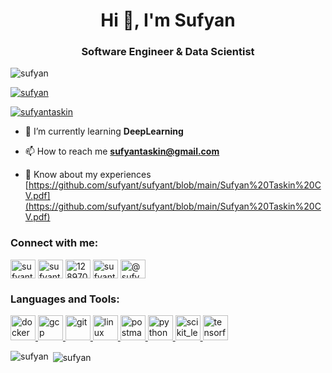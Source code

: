 <h1 align="center">Hi 👋, I'm Sufyan</h1>
<h3 align="center">Software Engineer & Data Scientist</h3>

<p align="left"> <img src="https://komarev.com/ghpvc/?username=sufyan&label=Profile%20views&color=0e75b6&style=flat" alt="sufyan" /> </p>

<p align="left"> <a href="https://github.com/ryo-ma/github-profile-trophy"><img src="https://github-profile-trophy.vercel.app/?username=sufyan" alt="sufyan" /></a> </p>

<p align="left"> <a href="https://twitter.com/sufyantaskin" target="blank"><img src="https://img.shields.io/twitter/follow/sufyantaskin?logo=twitter&style=for-the-badge" alt="sufyantaskin" /></a> </p>

- 🌱 I’m currently learning **DeepLearning**

- 📫 How to reach me **sufyantaskin@gmail.com**

- 📄 Know about my experiences [https://github.com/sufyant/sufyant/blob/main/Sufyan%20Taskin%20CV.pdf](https://github.com/sufyant/sufyant/blob/main/Sufyan%20Taskin%20CV.pdf)

<h3 align="left">Connect with me:</h3>
<p align="left">
<a href="https://twitter.com/sufyantaskin" target="blank"><img align="center" src="https://cdn.jsdelivr.net/npm/simple-icons@3.0.1/icons/twitter.svg" alt="sufyantaskin" height="30" width="40" /></a>
<a href="https://linkedin.com/in/sufyant" target="blank"><img align="center" src="https://cdn.jsdelivr.net/npm/simple-icons@3.0.1/icons/linkedin.svg" alt="sufyant" height="30" width="40" /></a>
<a href="https://stackoverflow.com/users/12897044" target="blank"><img align="center" src="https://cdn.jsdelivr.net/npm/simple-icons@3.0.1/icons/stackoverflow.svg" alt="12897044" height="30" width="40" /></a>
<a href="https://kaggle.com/sufyant" target="blank"><img align="center" src="https://cdn.jsdelivr.net/npm/simple-icons@3.0.1/icons/kaggle.svg" alt="sufyant" height="30" width="40" /></a>
<a href="https://medium.com/@sufyant" target="blank"><img align="center" src="https://cdn.jsdelivr.net/npm/simple-icons@3.0.1/icons/medium.svg" alt="@sufyant" height="30" width="40" /></a>
</p>

<h3 align="left">Languages and Tools:</h3>
<p align="left"> <a href="https://www.docker.com/" target="_blank"> <img src="https://devicons.github.io/devicon/devicon.git/icons/docker/docker-original-wordmark.svg" alt="docker" width="40" height="40"/> </a> <a href="https://cloud.google.com" target="_blank"> <img src="https://www.vectorlogo.zone/logos/google_cloud/google_cloud-icon.svg" alt="gcp" width="40" height="40"/> </a> <a href="https://git-scm.com/" target="_blank"> <img src="https://www.vectorlogo.zone/logos/git-scm/git-scm-icon.svg" alt="git" width="40" height="40"/> </a> <a href="https://www.linux.org/" target="_blank"> <img src="https://devicons.github.io/devicon/devicon.git/icons/linux/linux-original.svg" alt="linux" width="40" height="40"/> </a> <a href="https://postman.com" target="_blank"> <img src="https://www.vectorlogo.zone/logos/getpostman/getpostman-icon.svg" alt="postman" width="40" height="40"/> </a> <a href="https://www.python.org" target="_blank"> <img src="https://devicons.github.io/devicon/devicon.git/icons/python/python-original.svg" alt="python" width="40" height="40"/> </a> <a href="https://scikit-learn.org/" target="_blank"> <img src="https://upload.wikimedia.org/wikipedia/commons/0/05/Scikit_learn_logo_small.svg" alt="scikit_learn" width="40" height="40"/> </a> <a href="https://www.tensorflow.org" target="_blank"> <img src="https://www.vectorlogo.zone/logos/tensorflow/tensorflow-icon.svg" alt="tensorflow" width="40" height="40"/> </a> </p>

<p><img align="left" src="https://github-readme-stats.vercel.app/api/top-langs?username=sufyan&show_icons=true&locale=en&layout=compact" alt="sufyan" /></p>

<p>&nbsp;<img align="center" src="https://github-readme-stats.vercel.app/api?username=sufyan&show_icons=true&locale=en" alt="sufyan" /></p>
